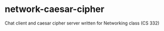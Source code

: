 # network-caesar-cipher
Chat client and caesar cipher server written for Networking class (CS 332)

